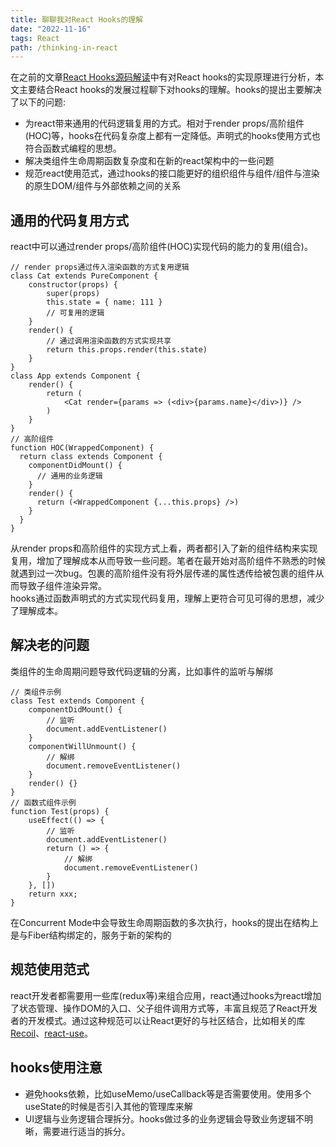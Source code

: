 ```yaml
---
title: 聊聊我对React Hooks的理解
date: "2022-11-16"
tags: React
path: /thinking-in-react
---
```


在之前的文章[React Hooks源码解读](https://icantunderstand.github.io/blog/react-hooks)中有对React hooks的实现原理进行分析，本文主要结合React hooks的发展过程聊下对hooks的理解。hooks的提出主要解决了以下的问题:  
* 为react带来通用的代码逻辑复用的方式。相对于render props/高阶组件(HOC)等，hooks在代码复杂度上都有一定降低。声明式的hooks使用方式也符合函数式编程的思想。  
* 解决类组件生命周期函数复杂度和在新的react架构中的一些问题  
* 规范react使用范式，通过hooks的接口能更好的组织组件与组件/组件与渲染的原生DOM/组件与外部依赖之间的关系


## 通用的代码复用方式
react中可以通过render props/高阶组件(HOC)实现代码的能力的复用(组合)。

    // render props通过传入渲染函数的方式复用逻辑
    class Cat extends PureComponent {
        constructor(props) {
            super(props)
            this.state = { name: 111 }
            // 可复用的逻辑
        }
        render() {
            // 通过调用渲染函数的方式实现共享
            return this.props.render(this.state)
        }
    }
    class App extends Component {
        render() {
            return (
                <Cat render={params => (<div>{params.name}</div>)} />
            )
        }
    }
    // 高阶组件
    function HOC(WrappedComponent) {
      return class extends Component {
        componentDidMount() {
          // 通用的业务逻辑
        }
        render() {
          return (<WrappedComponent {...this.props} />)
        }
      }
    }

从render props和高阶组件的实现方式上看，两者都引入了新的组件结构来实现复用，增加了理解成本从而导致一些问题。笔者在最开始对高阶组件不熟悉的时候就遇到过一次bug。包裹的高阶组件没有将外层传递的属性透传给被包裹的组件从而导致子组件渲染异常。  
hooks通过函数声明式的方式实现代码复用，理解上更符合可见可得的思想，减少了理解成本。

## 解决老的问题
类组件的生命周期问题导致代码逻辑的分离，比如事件的监听与解绑


    // 类组件示例
    class Test extends Component {
        componentDidMount() {
            // 监听
            document.addEventListener()
        }
        componentWillUnmount() {
            // 解绑
            document.removeEventListener()
        }
        render() {}
    }
    // 函数式组件示例
    function Test(props) {
        useEffect(() => {
            // 监听
            document.addEventListener()
            return () => {
                // 解绑
                document.removeEventListener()
            }
        }, [])
        return xxx;
    }
在Concurrent Mode中会导致生命周期函数的多次执行，hooks的提出在结构上是与Fiber结构绑定的，服务于新的架构的

## 规范使用范式
react开发者都需要用一些库(redux等)来组合应用，react通过hooks为react增加了状态管理、操作DOM的入口、父子组件调用方式等，丰富且规范了React开发者的开发模式。通过这种规范可以让React更好的与社区结合，比如相关的库[Recoil](https://github.com/facebookexperimental/Recoil)、[react-use](https://github.com/streamich/react-use)。

## hooks使用注意
* 避免hooks依赖，比如useMemo/useCallback等是否需要使用。使用多个useState的时候是否引入其他的管理库来解
* UI逻辑与业务逻辑合理拆分。hooks做过多的业务逻辑会导致业务逻辑不明晰，需要进行适当的拆分。